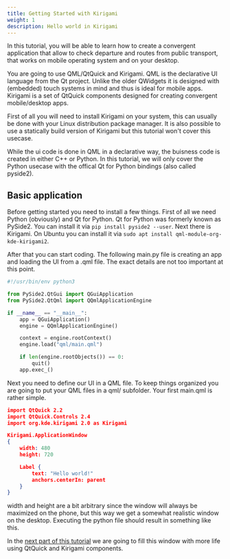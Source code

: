 ```yaml
---
title: Getting Started with Kirigami
weight: 1
description: Hello world in Kirigami
---
```


In this tutorial, you will be able to learn how to create a convergent
application that allow to check departure and routes from public
transport, that works on mobile operating system and on your desktop.

You are going to use QML/QtQuick and Kirigami. QML is the declarative UI
language from the Qt project. Unlike the older QWidgets it is designed with
(embedded) touch systems in mind and thus is ideal for mobile apps. Kirigami
is a set of QtQuick components designed for creating convergent
mobile/desktop apps.

First of all you will need to install Kirigami on your system, this can
usually be done with your Linux distribution package manager. It is also
possible to use a statically build version of Kirigami but this tutorial
won't cover this usecase.

While the ui code is done in QML in a declarative way, the buisness code
is created in either C++ or Python. In this tutorial, we will only cover
the Python usecase with the offical Qt for Python bindings (also called
pyside2).

## Basic application

Before getting started you  need to install a few things. First of all we
need Python (obviously) and Qt for Python. Qt for Python was formerly known
as PySide2. You can install it via `pip install pyside2 --user`. Next there is
Kirigami. On Ubuntu you can install it via `sudo apt install qml-module-org-kde-kirigami2`. 

After that you can start coding. The following main.py file is creating an
app and loading the UI from a .qml file. The exact details are not too
important at this point.

```python
#!/usr/bin/env python3

from PySide2.QtGui import QGuiApplication
from PySide2.QtQml import QQmlApplicationEngine

if __name__ == "__main__":
    app = QGuiApplication()
    engine = QQmlApplicationEngine()

    context = engine.rootContext()
    engine.load("qml/main.qml")

    if len(engine.rootObjects()) == 0:
        quit()
    app.exec_()
```

Next you need to define our UI in a QML file. To keep things organized you are
going to put your QML files in a qml/ subfolder. Your first main.qml is rather
simple.

```json
import QtQuick 2.2
import QtQuick.Controls 2.4
import org.kde.kirigami 2.0 as Kirigami

Kirigami.ApplicationWindow
{
    width: 480
    height: 720

    Label {
        text: "Hello world!"
        anchors.centerIn: parent
    }
}
```

width and height are a bit arbitrary since the window will always be maximized on the phone, but this way we get a somewhat realistic window on the desktop. Executing the python file should result in something like this.

In the [next part of this tutorial](../basic_controls) we are going to fill this window with more life using QtQuick and Kirigami components. 


